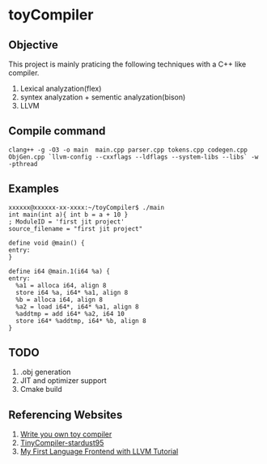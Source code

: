 # toyCompiler
## Objective
  This project is mainly praticing the following techniques with a C++ like compiler.
  1. Lexical analyzation(flex)
  2. syntex analyzation + sementic analyzation(bison)
  3. LLVM
## Compile command
   ```
   clang++ -g -O3 -o main  main.cpp parser.cpp tokens.cpp codegen.cpp ObjGen.cpp `llvm-config --cxxflags --ldflags --system-libs --libs` -w -pthread
   ```
## Examples
  ```
  xxxxxx@xxxxxx-xx-xxxx:~/toyCompiler$ ./main
  int main(int a){ int b = a + 10 }
  ; ModuleID = 'first jit project'
  source_filename = "first jit project"

  define void @main() {
  entry:
  }

  define i64 @main.1(i64 %a) {
  entry:
    %a1 = alloca i64, align 8
    store i64 %a, i64* %a1, align 8
    %b = alloca i64, align 8
    %a2 = load i64*, i64* %a1, align 8
    %addtmp = add i64* %a2, i64 10
    store i64* %addtmp, i64* %b, align 8
  }
  ```
## TODO
  1. .obj generation
  2. JIT and optimizer support
  3. Cmake build 
## Referencing Websites
  1. [Write you own toy compiler](https://gnuu.org/2009/09/18/writing-your-own-toy-compiler/)
  2. [TinyCompiler-stardust95](https://github.com/stardust95/TinyCompiler)
  3. [My First Language Frontend with LLVM Tutorial](https://github.com/stardust95/TinyCompiler)
